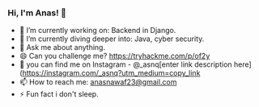 ### Hi, I'm Anas! 👋

- 🔭 I’m currently working on: Backend in Django.
- 🌱 I’m currently diving deeper into: Java, cyber security.
- 💬 Ask me about anything.
- 😄 Can you challenge me? https://tryhackme.com/p/of2y
- 👯 you can find me on Instagram - @_asnq[enter link description here](https://instagram.com/_asnq?utm_medium=copy_link
- 📫 How to reach me: anasnawaf23@gmail.com
- ⚡ Fun fact i don't sleep.
